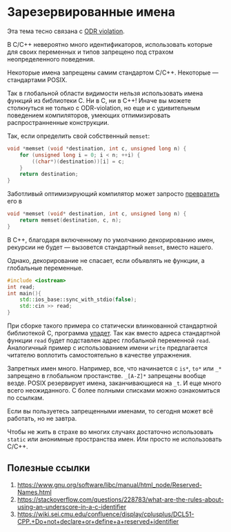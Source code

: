 # Зарезервированные имена

Эта тема тесно связана с [ODR violation](odr_violation.md).

В C/C++ невероятно много идентификаторов, использовать которые для своих переменных и типов запрещено под страхом неопределенного поведения.

Некоторые имена запрещены самим стандартом C/C++. Некоторые — стандартами POSIX.

Так в глобальной области видимости нельзя использовать имена функций из библиотеки C. Ни в C, ни в C++!
Иначе вы можете столкнуться не только с ODR-violation, но еще и с удивительным поведением компиляторов, умеющих отпимизировать распространненные конструкции.

Так, если определить свой собственный `memset`:

```C
void *memset (void *destination, int c, unsigned long n) {
    for (unsigned long i = 0; i < n; ++i) {
        ((char*)(destination))[i] = c;
    }
    return destination;
}
```
Заботливый оптимизирующий компилятор может запросто [превратить](https://godbolt.org/z/fKfeqza6a) его в
```C
void *memset (void* destination, int c, unsigned long n) {
    return memset(destination, c, n);
}
```

В C++, благодаря включенному по умолчанию декорированию имен, рекурсии не будет — вызовется стандартный `memset`, вместо нашего.

Однако, декорирование не спасает, если объявлять не функции, а глобальные переменные.

```C++
#include <iostream>
int read;
int main(){
    std::ios_base::sync_with_stdio(false);
    std::cin >> read;
}
```
При сборке такого примера со статически влинкованной стандартной библиотекой C, программа [упадет](https://godbolt.org/z/sq9bqhn46).
Так как вместо адреса стандартной функции `read` будет подставлен адрес глобальной переменной `read`. Аналогичный пример с использованием имени `write` предлагается читателю воплотить самостоятельно в качестве упражнения.

Запретных имен много. Например, все, что начинается с `is*`, `to*` или `_*` запрещено в глобальном простанстве. `_[A-Z]*` запрещены вообще везде. POSIX резервирует имена, заканчивающиеся на `_t`. И еще много всего неожиданного.
С более полными списками можно ознакомиться по ссылкам.

Если вы пользуетесь запрещенными именами, то сегодня может всё работать, но не завтра.

Чтобы не жить в страхе во многих случаях достаточно использовать `static` или анонимные пространства имен. Или просто не использовать C/C++.


## Полезные ссылки
1. https://www.gnu.org/software/libc/manual/html_node/Reserved-Names.html
2. https://stackoverflow.com/questions/228783/what-are-the-rules-about-using-an-underscore-in-a-c-identifier
3. https://wiki.sei.cmu.edu/confluence/display/cplusplus/DCL51-CPP.+Do+not+declare+or+define+a+reserved+identifier